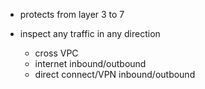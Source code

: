 * protects from layer 3 to 7

* inspect any traffic in any direction
    * cross VPC
    * internet inbound/outbound
    * direct connect/VPN inbound/outbound